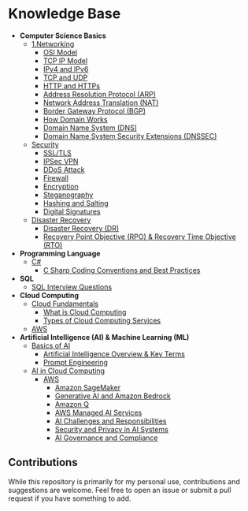 # Knowledge Base

- **Computer Science Basics**
  - [1.Networking](./Computer-Science-Basics/1.Networking)
    - [OSI Model](./Computer-Science-Basics/1.Networking/1.OSI-Model.md)
    - [TCP IP Model](./Computer-Science-Basics/1.Networking/2.TCP-IP-Model.md)
    - [IPv4 and IPv6](./Computer-Science-Basics/1.Networking/3.IPv4-IPv6.md)
    - [TCP and UDP](./Computer-Science-Basics/1.Networking/4.TCP-UDP.md)
    - [HTTP and HTTPs](./Computer-Science-Basics/1.Networking/5.HTTP-HTTPs.md)
    - [Address Resolution Protocol (ARP)](./Computer-Science-Basics/1.Networking/6.ARP-Address-Resolution-Protocol.md)
    - [Network Address Translation (NAT)](./Computer-Science-Basics/1.Networking/7.NAT-Network-Address-Translation.md)
    - [Border Gateway Protocol (BGP)](./Computer-Science-Basics/1.Networking/8.BGP-Border-Gateway-Protocol.md)
    - [How Domain Works](./Computer-Science-Basics/1.Networking/9.How-Domain-Works.md)
    - [Domain Name System (DNS)](./Computer-Science-Basics/1.Networking/10.DNS-Domain-Name-System.md)
    - [Domain Name System Security Extensions (DNSSEC)](./Computer-Science-Basics/1.Networking/11.DNSSEC-Domain-Name-System-Security-Extensions.md)
  - [Security](./Computer-Science-Basics/Security)
    - [SSL/TLS](./Computer-Science-Basics/Security/SSL-TLS.md)
    - [IPSec VPN](./Computer-Science-Basics/Security/IPSec-VPN.md)
    - [DDoS Attack](./Computer-Science-Basics/Security/DDoS-Attack.md)
    - [Firewall](./Computer-Science-Basics/Security/Firewall.md)
    - [Encryption](./Computer-Science-Basics/Security/Encryption.md)
    - [Steganography](./Computer-Science-Basics/Security/Steganography.md)
    - [Hashing and Salting](./Computer-Science-Basics/Security/Hashing-Salting.md)
    - [Digital Signatures](./Computer-Science-Basics/Security/Digital-Signatures.md)
  - [Disaster Recovery](./Computer-Science-Basics/Disaster-Recovery)
    - [Disaster Recovery (DR)](./Computer-Science-Basics/Disaster-Recovery/Disaster-Recovery-Overview.md)
    - [Recovery Point Objective (RPO) & Recovery Time Objective (RTO)](./Computer-Science-Basics/Disaster-Recovery/RPO-RTO.md)
- **Programming Language**
  - [C#](./Programming-Language/C#)
    - [C Sharp Coding Conventions and Best Practices](./Programming-Language/C#/C-Sharp-Coding-Conventions-and-Best-Practices.md)
- **SQL**
  - [SQL Interview Questions](./SQL/Interview-Questions.md)
- **Cloud Computing**
  - [Cloud Fundamentals](./Cloud-Computing/Cloud-Fundamentals)
    - [What is Cloud Computing](./Cloud-Computing/Cloud-Fundamentals/What-is-Cloud-Computing.md)
    - [Types of Cloud Computing Services](./Cloud-Computing/Cloud-Fundamentals/Types-of-Cloud-Computing-Services.md)
  - [AWS](./Cloud-Computing/AWS)
- **Artificial Intelligence (AI) & Machine Learning (ML)**
  - [Basics of AI](./Artificial-Intelligence-(AI)/Basics-of-AI)
    - [Artificial Intelligence Overview & Key Terms](./Artificial-Intelligence-(AI)/Basics-of-AI/Artificial-Intelligence-Overview-and-Key-Terms.md)
    - [Prompt Engineering](./Artificial-Intelligence-(AI)/Basics-of-AI/Prompt-Engineering.md)
  - [AI in Cloud Computing](./Artificial-Intelligence-(AI)/AI-in-Cloud-Computing)
    - [AWS](./Artificial-Intelligence-(AI)/AI-in-Cloud-Computing/AWS)
      - [Amazon SageMaker](./Artificial-Intelligence-(AI)/AI-in-Cloud-Computing/AWS/Amazon-SageMaker.md)
      - [Generative AI and Amazon Bedrock](./Artificial-Intelligence-(AI)/AI-in-Cloud-Computing/AWS/Generative-AI-and-Amazon-Bedrock.md)
      - [Amazon Q](./Artificial-Intelligence-(AI)/AI-in-Cloud-Computing/AWS/Amazon-Q.md)
      - [AWS Managed AI Services](./Artificial-Intelligence-(AI)/AI-in-Cloud-Computing/AWS/AWS-Managed-AI-Services.md)
      - [AI Challenges and Responsibilities](./Artificial-Intelligence-(AI)/AI-in-Cloud-Computing/AWS/AI-Challenges-and-Responsibilities.md)
      - [Security and Privacy in AI Systems](./Artificial-Intelligence-(AI)/AI-in-Cloud-Computing/AWS/Security-and-Privacy-in-AI-Systems.md)
      - [AI Governance and Compliance](./Artificial-Intelligence-(AI)/AI-in-Cloud-Computing/AWS/Governance-and-Compliance.md)

## Contributions

While this repository is primarily for my personal use, contributions and suggestions are welcome. Feel free to open an issue or submit a pull request if you have something to add.
